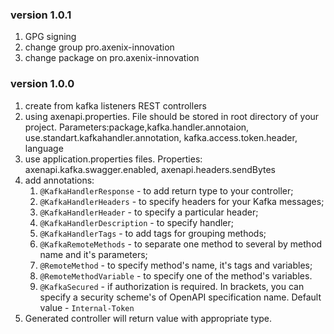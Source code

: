 ### version 1.0.1
1) GPG signing
2) change group pro.axenix-innovation
3) change package on pro.axenix-innovation
### version 1.0.0
1) create from kafka listeners REST controllers
2) using axenapi.properties. File should be stored in root directory of your project. Parameters:package,kafka.handler.annotaion, use.standart.kafkahandler.annotation, kafka.access.token.header, language
3) use application.properties files. Properties: axenapi.kafka.swagger.enabled, axenapi.headers.sendBytes
4) add annotations:
   1) `@KafkaHandlerResponse` - to add return type to your controller;
   2) `@KafkaHandlerHeaders` - to specify headers for your Kafka messages;
   3) `@KafkaHandlerHeader` - to specify a particular header;
   4) `@KafkaHandlerDescription` - to specify handler;
   5) `@KafkaHandlerTags` - to add tags for grouping methods;
   6) `@KafkaRemoteMethods` - to separate one method to several by method name and it's parameters;
   7) `@RemoteMethod` - to specify method's name, it's tags and variables;
   8) `@RemoteMethodVariable` - to specify one of the method's variables.
   9) `@KafkaSecured` - if authorization is required. In brackets, you can specify a security scheme's of OpenAPI specification name. Default value -  `Internal-Token`
5) Generated controller will return value with appropriate type.


